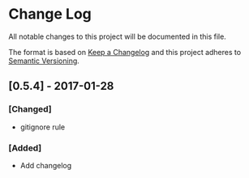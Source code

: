 # Change Log
All notable changes to this project will be documented in this file.

The format is based on [Keep a Changelog](http://keepachangelog.com/)
and this project adheres to [Semantic Versioning](http://semver.org/).

## [0.5.4] - 2017-01-28
### [Changed]
- gitignore rule

### [Added]
- Add changelog
